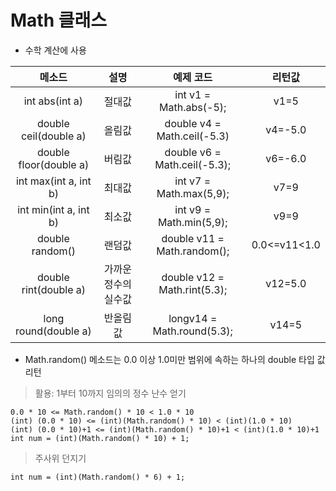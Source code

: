 # Math 클래스
* 수학 계산에 사용
  
| 메소드 | 설명 | 예제 코드| 리턴값|
|:---:|:---:|:---:|:---:|
|int abs(int a)|절대값|int v1 = Math.abs(-5);|v1=5|
|double ceil(double a)|올림값|double v4 = Math.ceil(-5.3)|v4=-5.0|
|double floor(double a)|버림값|double v6 = Math.ceil(-5.3);|v6=-6.0| 
|int max(int a, int b)|최대값|int v7 = Math.max(5,9);|v7=9|
|int min(int a, int b)|최소값|int v9 = Math.min(5,9);|v9=9|
|double random()|랜덤값|double v11 = Math.random();|0.0<=v11<1.0|
|double rint(double a)|가까운 정수의 실수값| double v12 = Math.rint(5.3);|v12=5.0|
|long round(double a)|반올림값|longv14 = Math.round(5.3);|v14=5
* Math.random() 메소드는 0.0 이상 1.0미만 범위에 속하는 하나의 double 타입 값 리턴
>활용: 1부터 10까지 임의의 정수 난수 얻기
```
0.0 * 10 <= Math.random() * 10 < 1.0 * 10
(int) (0.0 * 10) <= (int)(Math.random() * 10) < (int)(1.0 * 10)
(int) (0.0 * 10)+1 <= (int)(Math.random() * 10)+1 < (int)(1.0 * 10)+1
int num = (int)(Math.random() * 10) + 1;
```
>주사위 던지기
```
int num = (int)(Math.random() * 6) + 1;
```

